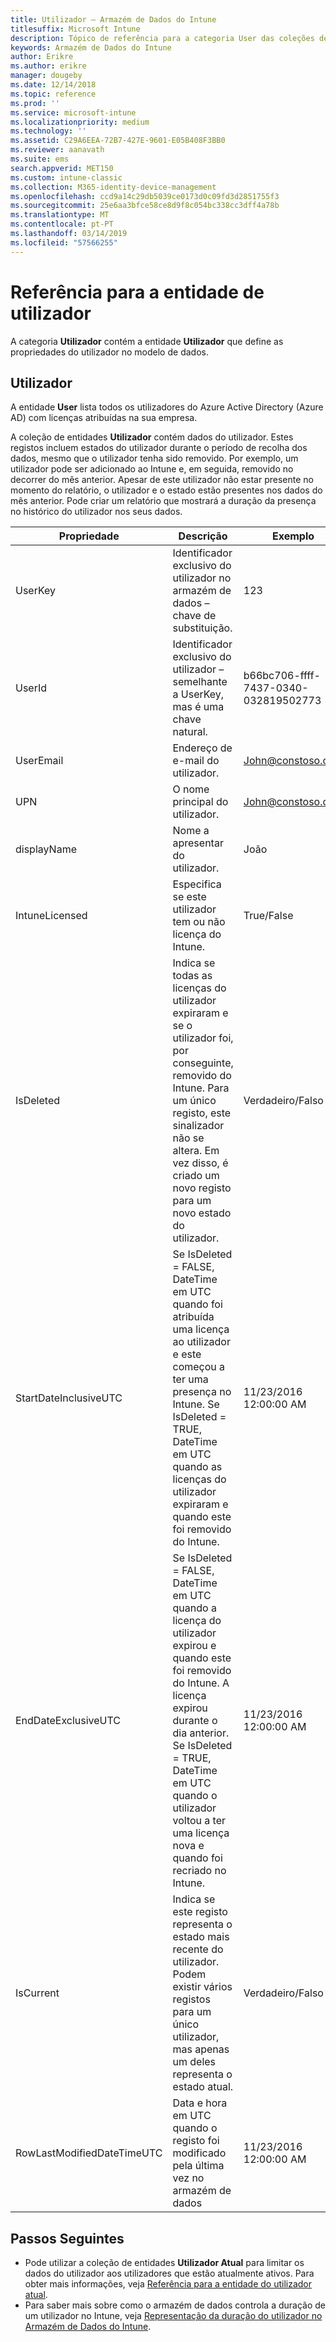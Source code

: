 ```yaml
---
title: Utilizador – Armazém de Dados do Intune
titlesuffix: Microsoft Intune
description: Tópico de referência para a categoria User das coleções de entidades na API do Armazém de Dados do Intune.
keywords: Armazém de Dados do Intune
author: Erikre
ms.author: erikre
manager: dougeby
ms.date: 12/14/2018
ms.topic: reference
ms.prod: ''
ms.service: microsoft-intune
ms.localizationpriority: medium
ms.technology: ''
ms.assetid: C29A6EEA-72B7-427E-9601-E05B408F3BB0
ms.reviewer: aanavath
ms.suite: ems
search.appverid: MET150
ms.custom: intune-classic
ms.collection: M365-identity-device-management
ms.openlocfilehash: ccd9a14c29db5039ce0173d0c09fd3d2851755f3
ms.sourcegitcommit: 25e6aa3bfce58ce8d9f8c054bc338cc3dff4a78b
ms.translationtype: MT
ms.contentlocale: pt-PT
ms.lasthandoff: 03/14/2019
ms.locfileid: "57566255"
---
```

# <a name="reference-for-user-entity"></a>Referência para a entidade de utilizador

A categoria **Utilizador** contém a entidade **Utilizador** que define as propriedades do utilizador no modelo de dados.

## <a name="user"></a>Utilizador

A entidade **User** lista todos os utilizadores do Azure Active Directory (Azure AD) com licenças atribuídas na sua empresa.

A coleção de entidades **Utilizador** contém dados do utilizador. Estes registos incluem estados do utilizador durante o período de recolha dos dados, mesmo que o utilizador tenha sido removido. Por exemplo, um utilizador pode ser adicionado ao Intune e, em seguida, removido no decorrer do mês anterior. Apesar de este utilizador não estar presente no momento do relatório, o utilizador e o estado estão presentes nos dados do mês anterior. Pode criar um relatório que mostrará a duração da presença no histórico do utilizador nos seus dados.

| Propriedade  | Descrição | Exemplo |
|---------|------------|--------|
| UserKey |Identificador exclusivo do utilizador no armazém de dados – chave de substituição. |123 |
| UserId |Identificador exclusivo do utilizador – semelhante a UserKey, mas é uma chave natural. |b66bc706-ffff-7437-0340-032819502773 |
| UserEmail |Endereço de e-mail do utilizador. |John@constoso.com |
| UPN | O nome principal do utilizador. | John@constoso.com |
| displayName |Nome a apresentar do utilizador. |João |
| IntuneLicensed |Especifica se este utilizador tem ou não licença do Intune. |True/False |
| IsDeleted | Indica se todas as licenças do utilizador expiraram e se o utilizador foi, por conseguinte, removido do Intune. Para um único registo, este sinalizador não se altera. Em vez disso, é criado um novo registo para um novo estado do utilizador. |Verdadeiro/Falso |
| StartDateInclusiveUTC |Se IsDeleted = FALSE, DateTime em UTC quando foi atribuída uma licença ao utilizador e este começou a ter uma presença no Intune. Se IsDeleted = TRUE, DateTime em UTC quando as licenças do utilizador expiraram e quando este foi removido do Intune. |11/23/2016 12:00:00 AM |
| EndDateExclusiveUTC |Se IsDeleted = FALSE, DateTime em UTC quando a licença do utilizador expirou e quando este foi removido do Intune. A licença expirou durante o dia anterior. Se IsDeleted = TRUE, DateTime em UTC quando o utilizador voltou a ter uma licença nova e quando foi recriado no Intune.  |11/23/2016 12:00:00 AM |
| IsCurrent |Indica se este registo representa o estado mais recente do utilizador. Podem existir vários registos para um único utilizador, mas apenas um deles representa o estado atual.  |Verdadeiro/Falso |
| RowLastModifiedDateTimeUTC |Data e hora em UTC quando o registo foi modificado pela última vez no armazém de dados  |11/23/2016 12:00:00 AM |

## <a name="next-steps"></a>Passos Seguintes
 - Pode utilizar a coleção de entidades **Utilizador Atual** para limitar os dados do utilizador aos utilizadores que estão atualmente ativos. Para obter mais informações, veja [Referência para a entidade do utilizador atual](reports-ref-current-user.md).
 - Para saber mais sobre como o armazém de dados controla a duração de um utilizador no Intune, veja [Representação da duração do utilizador no Armazém de Dados do Intune](reports-ref-user-timeline.md).
